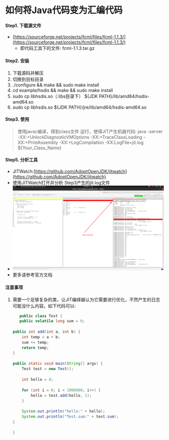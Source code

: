 
# 如何将Java代码变为汇编代码
#### Step1. 下载源文件
- [https://sourceforge.net/projects/fcml/files/fcml-1.1.3/](https://sourceforge.net/projects/fcml/files/fcml-1.1.3/)
   - 即代码工具下的文件: fcml-1.1.3.tar.gz

#### Step2. 安装
1. 下载源码并解压
2. 切换到目标目录
3. ./configure && make && sudo make install
4. cd example/hsdis && make && sudo make install
5. sudo cp libhsdis.so（.libs目录下） ${JDK PATH}/lib/amd64/hsdis-amd64.so
6. sudo cp libhsdis.so ${JDK PATH}/jre/lib/amd64/hsdis-amd64.so

#### Step3. 使用
>使用javac编译，得到class文件
>运行，使得JIT产生机器代码: java -server -XX:+UnlockDiagnosticVMOptions -XX:+TraceClassLoading  -XX:+PrintAssembly -XX:+LogCompilation -XX:LogFile=jit.log  ${Your_Class_Name}

#### Step5. 分析工具
- JITWatch:[https://github.com/AdoptOpenJDK/jitwatch](https://github.com/AdoptOpenJDK/jitwatch)
- 使用JITWatch打开并分析 Step3产生的jit.log文件
- <img src="./pics/JWatch-001.png"/>
- 更多请参考官方文档

#### 注意事项
1. 需要一个足够复杂的类，让JIT编绎器认为它需要进行优化，不然产生的日志可能没什么内容。如下代码可以: 
    ```java
       public class Test {
	   public volatile long sum = 0;
	
	public int add(int a, int b) {
		int temp = a + b;
		sum += temp;
		return temp;
	}
 
	public static void main(String[] args) {
		Test test = new Test();
 
		int hello = 0;
 
		for (int i = 0; i < 1000000; i++) {
			hello = test.add(hello, 1);
		}
 
		System.out.println("hello:" + hello);
		System.out.println("Test.sum:" + test.sum);
	}

   }
    ```